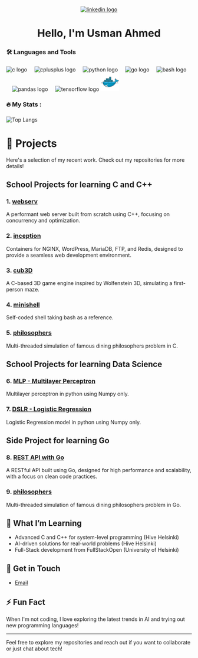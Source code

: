 ###

<div align="center">
  <a href="https://www.linkedin.com/in/usman-ahmed-8643707a/" target="_blank">
    <img src="https://img.shields.io/static/v1?message=LinkedIn&logo=linkedin&label=&color=0077B5&logoColor=white&labelColor=&style=for-the-badge" height="25" alt="linkedin logo" />
  </a>
</div>

###

<h1 align="center">Hello, I'm Usman Ahmed</h1>

###

<h3 align="left">🛠 Languages and Tools</h3>

###

<div align="left">
  <img src="https://cdn.jsdelivr.net/gh/devicons/devicon/icons/c/c-original.svg" height="40" alt="c logo" />
  <img width="12" />
  <img src="https://cdn.jsdelivr.net/gh/devicons/devicon/icons/cplusplus/cplusplus-original.svg" height="40" alt="cplusplus logo" />
  <img width="12" />
  <img src="https://cdn.jsdelivr.net/gh/devicons/devicon/icons/python/python-original.svg" height="40" alt="python logo" />
  <img width="12" />
  <img src="https://cdn.jsdelivr.net/gh/devicons/devicon/icons/go/go-original.svg" height="40" alt="go logo" />
  <img width="12" />
  <img src="https://cdn.jsdelivr.net/gh/devicons/devicon/icons/bash/bash-original.svg" height="40" alt="bash logo" />
  <img width="12" />
  <img src="https://cdn.jsdelivr.net/gh/devicons/devicon/icons/pandas/pandas-original.svg" height="40" alt="pandas logo" />
  <img width="12" />
  <img src="https://cdn.jsdelivr.net/gh/devicons/devicon/icons/tensorflow/tensorflow-original.svg" height="40" alt="tensorflow logo" />
  <img src="https://github.com/devicons/devicon/blob/v2.16.0/icons/docker/docker-original.svg" height="50" alt="docker logo" />
</div>

###

<h3 align="left">🔥   My Stats :</h3>

###

![Top Langs](https://github-readme-stats.vercel.app/api/top-langs/?username=usmanUA&layout=compact&theme=radical)

# 🚀 Projects

Here's a selection of my recent work. Check out my repositories for more details!

## School Projects for learning C and C++
### 1. [webserv](https://github.com/usmanUA/webserv)
A performant web server built from scratch using C++, focusing on concurrency and optimization.

### 2. [inception](https://github.com/usmanUA/inception)
Containers for NGINX, WordPress, MariaDB, FTP, and Redis, designed to provide a seamless web development environment.

### 3. [cub3D](https://github.com/usmanUA/cub3D)
A C-based 3D game engine inspired by Wolfenstein 3D, simulating a first-person maze.

### 4. [minishell](https://github.com/usmanUA/minishell)
Self-coded shell taking bash as a reference.

### 5. [philosophers](https://github.com/usmanUA/42-philosophers)
Multi-threaded simulation of famous dining philosophers problem in C.

## School Projects for learning Data Science
### 6. [MLP - Multilayer Perceptron](https://github.com/usmanUA/MLP-MultilayerPerceptron)
Multilayer perceptron in python using Numpy only.

### 7. [DSLR - Logistic Regression](https://github.com/usmanUA/DSLR-LogisticRegression)
Logistic Regression model in python using Numpy only.

## Side Project for learning Go
### 8. [REST API with Go](https://github.com/usmanUA/go-REST-API)
A RESTful API built using Go, designed for high performance and scalability, with a focus on clean code practices.

### 9. [philosophers](https://github.com/usmanUA/42-philosophers)
Multi-threaded simulation of famous dining philosophers problem in Go.

## 🧠 What I’m Learning

- Advanced C and C++ for system-level programming (Hive Helsinki)
- AI-driven solutions for real-world problems (Hive Helsinki)
- Full-Stack development from FullStackOpen (University of Helsinki)

## 💬 Get in Touch
- [Email](mailto:usmantarar11@gmail.com)

## ⚡ Fun Fact

When I'm not coding, I love exploring the latest trends in AI and trying out new programming languages!

---

Feel free to explore my repositories and reach out if you want to collaborate or just chat about tech!


